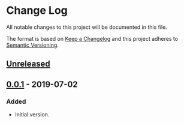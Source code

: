 # Change Log
All notable changes to this project will be documented in this file.

The format is based on [Keep a Changelog](http://keepachangelog.com/)
and this project adheres to [Semantic Versioning](http://semver.org/).


## [Unreleased]


## [0.0.1] - 2019-07-02
### Added
- Initial version.


<!-- links -->
[Unreleased]: https://github.com/plandes/dltools/compare/v0.0.1...HEAD
[0.0.1]: https://github.com/plandes/dltools/compare/v0.0.0...v0.0.1
